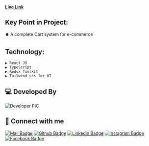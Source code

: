 
#### [Live Link](https://tixio.netlify.app/)

## Key Point in Project: 
⏺️ A complete Cart system for e-commerce 



## Technology: 
    ▶ React JS
    ▶ TypeScript
    ▶ Redux Toolkit
    ▶ Tailwind css for UI






## 💻 Developed By

![Developer PIC](https://avatars.githubusercontent.com/u/68888519?s=96&v=4)

## 🚀 Connect with me

[![Mail Badge](https://img.shields.io/badge/Gmail-D14836?style=for-the-badge&logo=gmail&logoColor=white)](mailto:iamazadur@gmail.com)
[![Github Badge](https://img.shields.io/badge/GitHub-100000?style=for-the-badge&logo=github&logoColor=white)](https://github.com/iazadur)
[![Linkedin Badge](https://img.shields.io/badge/LinkedIn-0077B5?style=for-the-badge&logo=linkedin&logoColor=white)](https://www.linkedin.com/in/iamazadur/)
[![Instagram Badge](https://img.shields.io/badge/Instagram-E4405F?style=for-the-badge&logo=instagram&logoColor=white)](https://www.instagram.com/iazadur/)
[![Facebook Badge](https://img.shields.io/badge/Facebook-1877F2?style=for-the-badge&logo=facebook&logoColor=white)](https://facebook.com/iazadur)